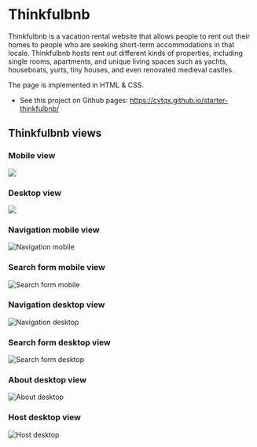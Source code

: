 # Thinkfulbnb

Thinkfulbnb is a vacation rental website that allows people to rent out their homes to people who are seeking short-term accommodations in that locale. Thinkfulbnb hosts rent out different kinds of properties, including single rooms, apartments, and unique living spaces such as yachts, houseboats, yurts, tiny houses, and even renovated medieval castles.

The page is implemented in HTML & CSS.

- See this project on Github pages: https://cvtqx.github.io/starter-thinkfulbnb/

## Thinkfulbnb views

### Mobile view

![](images/Thinkfulbnb-mobile.png)

### Desktop view

![](images/Thinkfulbnb-desktop.png)

### Navigation mobile view

![Navigation mobile](./images/navigation-mobile.png)

### Search form mobile view
 
![Search form mobile](./images/search-form-mobile.png)

### Navigation desktop view

![Navigation desktop](./images/navigation-desktop.png)

### Search form desktop view

![Search form desktop](./images/search-form-desktop.png)

### About desktop view

![About desktop](./images/about-desktop.png)

### Host desktop view

![Host desktop](./images/host-desktop.png)
